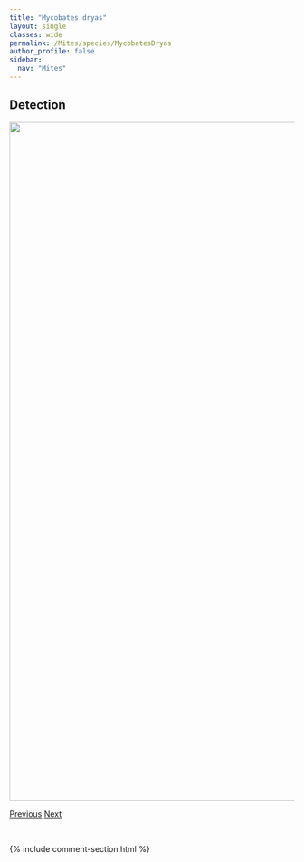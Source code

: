 ```yaml
---
title: "Mycobates dryas"
layout: single
classes: wide
permalink: /Mites/species/MycobatesDryas
author_profile: false
sidebar:
  nav: "Mites"
---
```


<h2>Detection</h2>

<a href="https://drive.google.com/uc?export=view&id=1zWQ4cTQ3vB3nYL6BSuslAPfqdqONMGD4">
<img src="https://drive.google.com/uc?export=view&id=1zWQ4cTQ3vB3nYL6BSuslAPfqdqONMGD4" height = "1200" width = "800">
</a>


<a href="/DevelopmentWebsite/Mites/species/MycobatesAltus" class="pagination--pager" title="Mycobates altus">Previous</a> <a href="/DevelopmentWebsite/Mites/species/MycobatesIncurvatus" class="pagination--pager" title="Mycobates incurvatus">Next</a>

<p>&nbsp;</p>

{% include comment-section.html %}

